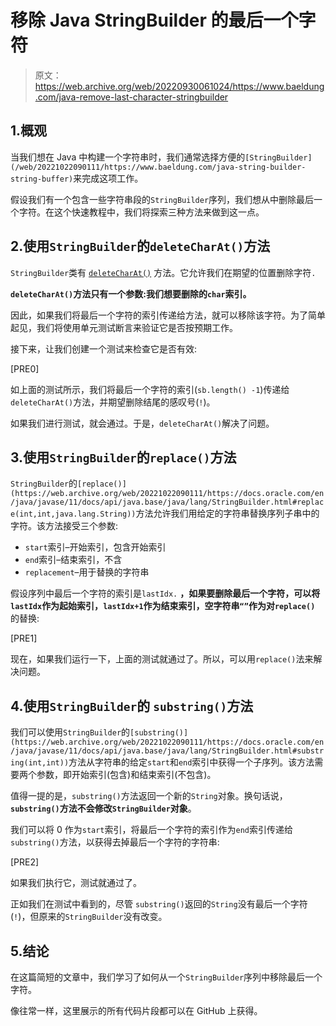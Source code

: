 # 移除 Java StringBuilder 的最后一个字符

> 原文：<https://web.archive.org/web/20220930061024/https://www.baeldung.com/java-remove-last-character-stringbuilder>

## 1.概观

当我们想在 Java 中构建一个字符串时，我们通常选择方便的`[StringBuilder](/web/20221022090111/https://www.baeldung.com/java-string-builder-string-buffer)`来完成这项工作。

假设我们有一个包含一些字符串段的`StringBuilder`序列，我们想从中删除最后一个字符。在这个快速教程中，我们将探索三种方法来做到这一点。

## 2.使用`StringBuilder`的`deleteCharAt()`方法

`StringBuilder`类有 [`deleteCharAt()`](https://web.archive.org/web/20221022090111/https://docs.oracle.com/en/java/javase/11/docs/api/java.base/java/lang/StringBuilder.html#deleteCharAt(int)) 方法。它允许我们在期望的位置删除字符`.`

**`deleteCharAt()`方法只有一个参数:我们想要删除的`char`索引。**

因此，如果我们将最后一个字符的索引传递给方法，就可以移除该字符。为了简单起见，我们将使用单元测试断言来验证它是否按预期工作。

接下来，让我们创建一个测试来检查它是否有效:

[PRE0]

如上面的测试所示，我们将最后一个字符的索引(`sb.length() -1`)传递给`deleteCharAt()`方法，并期望删除结尾的感叹号(`!`)。

如果我们进行测试，就会通过。于是，`deleteCharAt()`解决了问题。

## 3.使用`StringBuilder`的`replace()`方法

`StringBuilder`的`[replace()](https://web.archive.org/web/20221022090111/https://docs.oracle.com/en/java/javase/11/docs/api/java.base/java/lang/StringBuilder.html#replace(int,int,java.lang.String))`方法允许我们用给定的字符串替换序列子串中的字符。该方法接受三个参数:

*   `start`索引–开始索引，包含开始索引
*   `end`索引–结束索引，不含
*   `replacement`–用于替换的字符串

假设序列中最后一个字符的索引是`lastIdx.` **，如果要删除最后一个字符，可以将`lastIdx`作为起始索引，`lastIdx+1`作为结束索引，空字符串`“”`作为对`replace()`** 的替换:

[PRE1]

现在，如果我们运行一下，上面的测试就通过了。所以，可以用`replace()`法来解决问题。

## 4.使用`StringBuilder`的 `substring()`方法

我们可以使用`StringBuilder`的`[substring()](https://web.archive.org/web/20221022090111/https://docs.oracle.com/en/java/javase/11/docs/api/java.base/java/lang/StringBuilder.html#substring(int,int))`方法从字符串的给定`start`和`end`索引中获得一个子序列。该方法需要两个参数，即开始索引(包含)和结束索引(不包含)。

值得一提的是，`substring()`方法返回一个新的`String`对象。换句话说，**`substring()`方法不会修改`StringBuilder`对象**。

我们可以将 0 作为`start`索引，将最后一个字符的索引作为`end`索引传递给`substring()`方法，以获得去掉最后一个字符的字符串:

[PRE2]

如果我们执行它，测试就通过了。

正如我们在测试中看到的，尽管 `substring()`返回的`String`没有最后一个字符(`!`)，但原来的`StringBuilder`没有改变。

## 5.结论

在这篇简短的文章中，我们学习了如何从一个`StringBuilder`序列中移除最后一个字符。

像往常一样，这里展示的所有代码片段都可以在 GitHub 上获得。